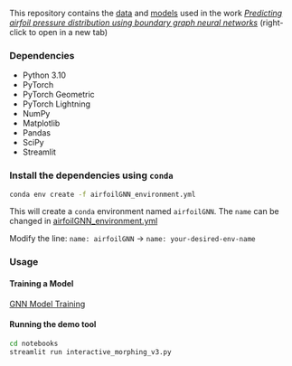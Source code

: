 This repository contains the [data](./data/) and [models](./models/) used in the work [*Predicting airfoil pressure distribution using boundary graph neural networks*](https://arxiv.org/abs/2503.18638) (right-click to open in a new tab)

### Dependencies

- Python 3.10
- PyTorch
- PyTorch Geometric
- PyTorch Lightning
- NumPy
- Matplotlib
- Pandas
- SciPy
- Streamlit

### Install the dependencies using `conda`

```bash
conda env create -f airfoilGNN_environment.yml 
```

This will create a `conda` environment named `airfoilGNN`. The `name` can be changed in [airfoilGNN_environment.yml](airfoilGNN_environment.yml)

Modify the line: `name: airfoilGNN` -> `name: your-desired-env-name`

### Usage

#### Training a Model

[GNN Model Training](models/README.md)


#### Running the demo tool

```bash
cd notebooks
streamlit run interactive_morphing_v3.py
```